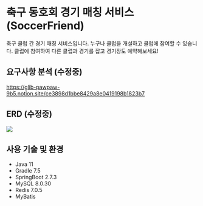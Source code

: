 # 축구 동호회 경기 매칭 서비스(SoccerFriend)
축구 클럽 간 경기 매칭 서비스입니다. 누구나 클럽을 개설하고 클럽에 참여할 수 있습니다. 클럽에 참여하여 다른 클럽과 경기를 잡고 경기장도 예약해보세요!

## 요구사항 분석 (수정중)
https://glib-pawpaw-9b5.notion.site/ce3898d1bbe8429a8e0419198b1823b7

## ERD (수정중)
<img src = "https://user-images.githubusercontent.com/35839248/196602657-2b7c3ac1-6b13-4cd4-9448-288b71cfa1cd.png"/>

## 사용 기술 및 환경
- Java 11
- Gradle 7.5
- SpringBoot 2.7.3
- MySQL 8.0.30
- Redis 7.0.5
- MyBatis
